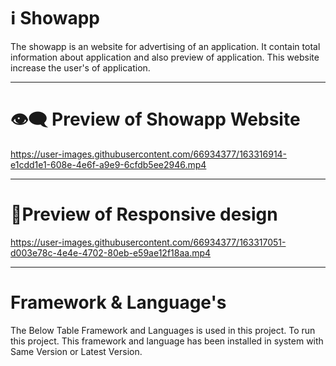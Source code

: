 # ℹ️ Showapp

The showapp is an website for advertising of an application. It contain total information about application 
and also preview of application. This website increase the user's of application.

---

# 👁️‍🗨️ Preview of Showapp Website

https://user-images.githubusercontent.com/66934377/163316914-e1cdd1e1-608e-4e6f-a9e9-6cfdb5ee2946.mp4

---

# 📱Preview of Responsive design 

https://user-images.githubusercontent.com/66934377/163317051-d003e78c-4e4e-4702-80eb-e59ae12f18aa.mp4

---

# Framework & Language's

The Below Table Framework and Languages is used in this project. To run this project. This framework and language has been installed in system with Same Version or
Latest Version.


